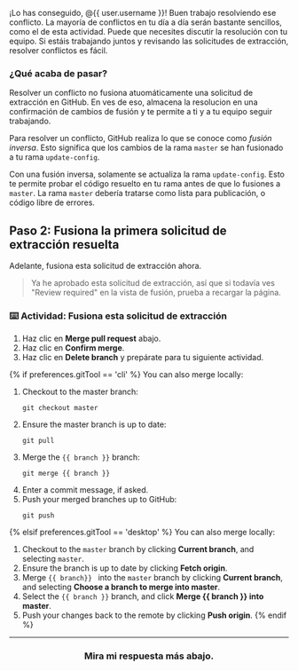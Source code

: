 ¡Lo has conseguido, @{{ user.username }}! Buen trabajo resolviendo ese conflicto. La mayoría de conflictos en tu día a día serán bastante sencillos, como el de esta actividad. Puede que necesites discutir la resolución con tu equipo. Si estáis trabajando juntos y revisando las solicitudes de extracción, resolver conflictos es fácil.

### ¿Qué acaba de pasar?

Resolver un conflicto no fusiona atuomáticamente una solicitud de extracción en GitHub. En ves de eso, almacena la resolucion en una confirmación de cambios de fusión y te permite a ti y a tu equipo seguir trabajando.

Para resolver un conflicto, GitHub realiza lo que se conoce como *fusión inversa*. Esto significa que los cambios de la rama `master` se han fusionado a tu rama `update-config`. 

Con una fusión inversa, solamente se actualiza la rama `update-config`. Esto te permite probar el código resuelto en tu rama antes de que lo fusiones a `master`. La rama `master` debería tratarse como lista para publicación, o código libre de errores.

## Paso 2: Fusiona la primera solicitud de extracción resuelta

Adelante, fusiona esta solicitud de extracción ahora.

> Ya he aprobado esta solicitud de extracción, así que si todavía ves "Review required" en la vista de fusión, prueba a recargar la página.
> 
### :keyboard: Actividad: Fusiona esta solicitud de extracción

1. Haz clic en **Merge pull request** abajo.
1. Haz clic en **Confirm merge**.
1. Haz clic en **Delete branch** y prepárate para tu siguiente actividad.

{% if preferences.gitTool == 'cli' %}
You can also merge locally:
1. Checkout to the master branch:
    ```shell
    git checkout master
    ```
1. Ensure the master branch is up to date:
    ```shell
    git pull
    ```
1. Merge the `{{ branch }}` branch:
    ```shell
    git merge {{ branch }}
    ```
1. Enter a commit message, if asked.
1. Push your merged branches up to GitHub:
    ```shell
    git push
    ```
{% elsif preferences.gitTool == 'desktop' %}
You can also merge locally:
1. Checkout to the `master` branch by clicking **Current branch**, and selecting `master`.
1. Ensure the branch is up to date by clicking **Fetch origin**. 
2. Merge `{{ branch}} ` into the `master` branch by clicking **Current branch**, and selecting **Choose a branch to merge into master**. 
3. Select the `{{ branch }}` branch, and click **Merge {{ branch }} into master**.
4. Push your changes back to the remote by clicking **Push origin**.
{% endif %}

<hr>
<h3 align="center">Mira mi respuesta más abajo.</h3>